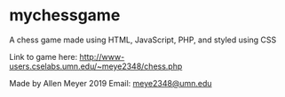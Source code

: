 # mychessgame
A chess game made using HTML, JavaScript, PHP, and styled using CSS

Link to game here: http://www-users.cselabs.umn.edu/~meye2348/chess.php

Made by Allen Meyer 2019
Email: meye2348@umn.edu
